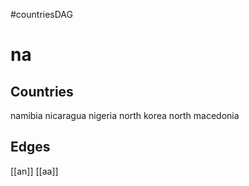#countriesDAG
# na

## Countries
namibia
nicaragua
nigeria
north korea
north macedonia

## Edges
[[an]]
[[aa]]
